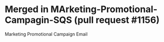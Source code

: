 # Merged in MArketing-Promotional-Campagin-SQS (pull request #1156)

Marketing Promotional Campaign Email
